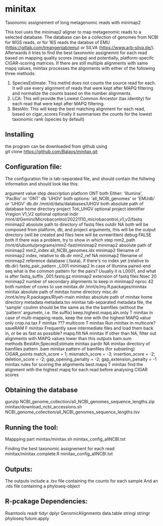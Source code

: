 # minitax
Taxonomic assignement of long metagenomic reads with minimap2

This tool uses the minimap2 aligner to map metagenomic reads to a selected database. 
The database can be a collection of genomes from NCBI for WGS reads, or for 16S reads the databse of EMU (https://gitlab.com/treangenlab/emu) or SILVA (https://www.arb-silva.de/).
Afterwards it tries to find the best taxonomic assignemnt for each read based on mapping quality scores (mapq) and potentially, platform-specifc CIGAR-scoring matrices. 
If there are still multiple alignments with same mapq values, minitax processes the alignments with either of the following three methods:
1. SpeciesEstimate: This methd does not counts the source read for each. It will use every alignment of reads that were kept after MAPQ filtering and normalize the counts based on the number alignments.
3. LCA: This will provide the Lowest Common Ancestor (tax.identity) for each read that were kept after MAPQ filtering.
4. BestAln: This will keep the best matching alignment for each read, based on cigar_scores
Finally it summarises the counts for the lowest taxonomic rank (species by default)

## Installing
the program can be downloaded from github using  
git clone https://github.com/Balays/minitax.git


## Configuration file:
The configuration file is tab-separated file, and should contain the follwing information and should look like this:

argument	value	step	description
platform	ONT	both	Either: 'Illumina', 'PacBio' or 'ONT'
db	'UHGV'	both	options: 'all_NCBI_genomes' or 'EMUdb' or 'UHGV'
db.dir	/mnt/d/data/databases/UHGV	both	absolute path of database home directory
project	Toti_UHGV	optional	project identifier
Vregion	V1_V2	optional	optional
indir	/mnt/d/Gemini/Microbacontrol/20221110_microbacontrol_v1_v2/fastq	minimap2	absolute path to directory of fastq files
outdir	NA	both	will be composed from platform, db, and project arguments, this will be the output directory (will be created and files here will be ovrewritten)
debug	FALSE	both	if there was a problem, try to show in which step
mm2_path	/mnt/d/ubuntu/programs/mm2-fast/minimap2	minimap2	absolute path of minimap2
mm2_index	all_NCBI_genomes.idx	minimap2	filename of minimap2 index, relative to db.dir
mm2_ref	NA	minimap2	filename of minimap2 reference database (.fasta), if there's no index yet (relative to db.dir)
fastq_pair_pattern	_L001	minimap2	In case of Illumina paired-end seq what is the common pattern for the pairs? Usually it is L0001, and what is after 
fastq_suffix	_001.fastq.gz	minimap2	extension of fastq files
Nsec	20	minimap2	number of secondary alignments to keep in minimap2
nproc	42	both	number of cores to use
minitax.dir	/mnt/e/my.R.packages/minitax	minitax	absolute path of minitax home directory
misc.dir	/mnt/e/my.R.packages/Rlyeh-main	minitax	absolute path of minitax home directory
metadata	metadata.tsv	minitax	tab-separated metadata file, the 'sample' coulmn should be the same as the the bamfiles (without the 'pattern' argumetn, i.e. file suffix)
keep.highest.mapq.aln.only	T	minitax	in case of multi-mapping reads, keep the one with the highest MAPQ value only
crop.na.tax	F	minitax	???
multicore	T	minitax	Run minitax in multicore?
saveRAM	F	minitax	Frequently save intermediate files and load them back in, or be as fast as possible?
mapq.filt	NA	minitax	If other than NA, filter out alignments with MAPQ values lower than this
outputs	bam.sum		
methods	BestAln;SpeciesEstimate	minitax	
pardir	NA	minitax	directory of bamfiles
pattern	.bam	minitax	pattern of bamfiles (for subseting)
CIGAR_points	match_score = 1; mismatch_score = -3; insertion_score = -2; deletion_score = -2; gap_opening_penalty = -2; gap_extension_penalty = -1	minitax	rules for scoring the alignments
best.mapq	T	minitax find the alignment with the highest mapq for each read before analysing CIGAR scores

## Obtaining the database
gunzip NCBI_genome_collection/all_NCBI_genomes_sequence_lengths.zip
minitax/download_ncbi_accessions.sh NCBI_genome_collection/all_NCBI_genomes_sequence_lengths.tsv

## Running the tool:
Mappping part
minitax/minitax.sh minitax_config_allNCBI.txt

Finding the best taxonomic assignement for each read
minitax/minitax.complete.R minitax_config_allNCBI.txt

## Outputs:
The outputs include a .tsv file containing the counts for each sample
And an .rds file containing a phyloseq-object

## R-pcakage Dependencies:
Rsamtools
readr
tidyr
dplyr
GenomicAlignments
data.table
stringi
stringr
phyloseq
future.apply



